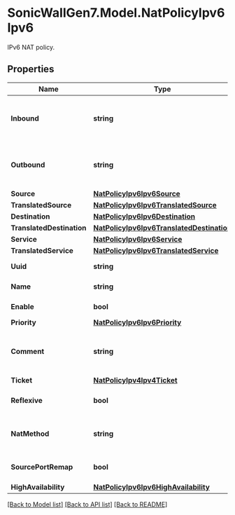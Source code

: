# SonicWallGen7.Model.NatPolicyIpv6Ipv6
IPv6 NAT policy.

## Properties

Name | Type | Description | Notes
------------ | ------------- | ------------- | -------------
**Inbound** | **string** | Specify the inbound interface for the NAT policy. | 
**Outbound** | **string** | Specify the outbound interface for the NAT policy. | 
**Source** | [**NatPolicyIpv6Ipv6Source**](NatPolicyIpv6Ipv6Source.md) |  | 
**TranslatedSource** | [**NatPolicyIpv6Ipv6TranslatedSource**](NatPolicyIpv6Ipv6TranslatedSource.md) |  | 
**Destination** | [**NatPolicyIpv6Ipv6Destination**](NatPolicyIpv6Ipv6Destination.md) |  | 
**TranslatedDestination** | [**NatPolicyIpv6Ipv6TranslatedDestination**](NatPolicyIpv6Ipv6TranslatedDestination.md) |  | 
**Service** | [**NatPolicyIpv6Ipv6Service**](NatPolicyIpv6Ipv6Service.md) |  | 
**TranslatedService** | [**NatPolicyIpv6Ipv6TranslatedService**](NatPolicyIpv6Ipv6TranslatedService.md) |  | 
**Uuid** | **string** | Nat policy UUID. | [optional] 
**Name** | **string** | Nat policy name. | [optional] 
**Enable** | **bool** | Enable NAT policy. | [optional] 
**Priority** | [**NatPolicyIpv6Ipv6Priority**](NatPolicyIpv6Ipv6Priority.md) |  | [optional] 
**Comment** | **string** | Set comment to help identify this NAT policy. | [optional] 
**Ticket** | [**NatPolicyIpv4Ipv4Ticket**](NatPolicyIpv4Ipv4Ticket.md) |  | [optional] 
**Reflexive** | **bool** | Configure a reflexive rule. | [optional] 
**NatMethod** | **string** | Set the NAT destination translation method. | [optional] 
**SourcePortRemap** | **bool** | Enable source port remap. | [optional] 
**HighAvailability** | [**NatPolicyIpv6Ipv6HighAvailability**](NatPolicyIpv6Ipv6HighAvailability.md) |  | [optional] 

[[Back to Model list]](../README.md#documentation-for-models) [[Back to API list]](../README.md#documentation-for-api-endpoints) [[Back to README]](../README.md)

